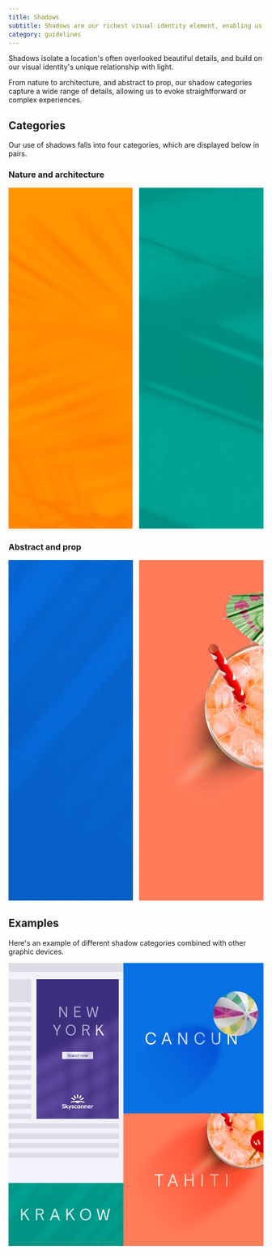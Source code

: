 ```yaml
---
title: Shadows
subtitle: Shadows are our richest visual identity element, enabling us to express an abstract sense of place
category: guidelines
---
```


Shadows isolate a location's often overlooked beautiful details, and build on our visual identity's unique relationship with light.

From nature to architecture, and abstract to prop, our shadow categories capture a wide range of details, allowing us to evoke straightforward or complex experiences.

## Categories

Our use of shadows falls into four categories, which are displayed below in pairs.

### Nature and architecture

![Nature and architecture shadow categories](../static/shadows/category_1.jpg)

### Abstract and prop

![Abstract and prop shadow categories](../static/shadows/category_2.jpg)


## Examples

Here's an example of different shadow categories combined with other graphic devices.

![Various shadows in situ](../static/shadows/shadows_examples.jpg)
